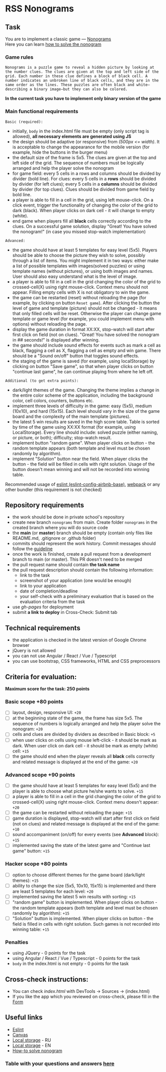 # RSS Nonograms

## Task

You are to implement a classic game — [Nonograms](https://en.wikipedia.org/wiki/Nonogram)  
Here you can learn [how to solve the nonogram](https://nonograms-katana.fandom.com/wiki/Tips_for_solving)

### Game rules

`Nonograms is a puzzle game to reveal a hidden picture by looking at the number clues. The clues are given at the top and left side of the grid. Each number in these clue defines a block of black cell. A number indicates an unbroken line of black cells, and they are in the same order as the lines. These puzzles are often black and white—describing a binary image—but they can also be colored.`

**In the current task you have to implement only binary version of the game**

### Main functional requirements

`Basic (required):`

- initially, `body` in the index.html file must be empty (only script tag is allowed), **all necessary elements are generated using JS**
- the design should be adaptive (or responsive) from _(500px <= width)_. It is acceptable to change the appearance for the mobile version (for example, hide the buttons in the burger menu)
- the default size of the frame is 5x5. The clues are given at the top and left side of the grid. The sequence of numbers must be logically arranged and help the player solve the nonogram
- for game field: every 5 cells in a rows and columns should be divided by divider (bold line). For clues: every 5 cells in a **rows** should be divided by divider (for left clues); every 5 cells in a **columns** should be divided by divider (for top clues). Clues should be divided from game field by bold line.
- a player is able to fill in a cell in the grid, using left mouse-click. On a click event, trigger the functionality of changing the color of the grid to dark (black). When player clicks on dark cell - it will change to empty (white).
- end game when players fill all **black** cells correctly according to the clues. On a successful game solution, display "Great! You have solved the nonogram!" (in case you missed stop-watch implementation)

`Advanced:`

- the game should have at least 5 templates for easy level (5x5). Players should be able to choose the picture they wish to solve, possibly through a list of items. You might implement it in two ways: either make a list of possible templates with images(solved puzzles) or using template names (without pictures), or using both images and names. User should also easy understand what is the level of image.
- a player is able to fill in a cell in the grid changing the color of the grid to crossed-cell(X) using right mouse-click. Context menu should not appear. Filling empty cells with X is not obligatory to win the game.
- the game can be restarted (reset) without reloading the page (for example, by clicking on button `Reset game`). After clicking the button the level of game and template (picture) should not be changed - it means that only filled cells will be reset. Otherwise the player can change game template or game level (for example, you could implement menu with options) without reloading the page.
- display the game duration in format XX:XX, stop-watch will start after first click on field (not on clues). "Great! You have solved the nonogram in ## seconds!" is displayed after winning.
- the game should include sound effects for events such as mark a cell as black, flagging a cell as X, flagging a cell as empty and win game. There should be a "Sound on/off" button that toggles sound effects.
- the staging of the game is saved (for example, using localStorage) by clicking on button "Save game", so that when player clicks on button "continue last game", he can continue playing from where he left off.

`Additional (to get extra points):`

- dark/light themes of the game. Changing the theme implies a change in the entire color scheme of the application, including the background color, cell colors, counters, buttons etc.
- implement three levels of difficulty in the game: easy (5x5), medium (10x10), and hard (15x15). Each level should vary in the size of the game board and the complexity of the main template (pictures).
- the latest 5 win results are saved in the high score table. Table is sorted by time of the game using XX:XX format (for example, using LocalStorage). Every line should include: solved puzzle (either naming, or picture, or both); difficulty; stop-watch result.
- implement button "random game". When player clicks on button - the random template appears (both template and level must be chosen randomly by algorithm).
- implement "Solution" button near the field. When player clicks the button - the field will be filled in cells with right solution. Usage of the button doesn't mean winning and will not be recorded into winning table.

Recommended usage of [eslint (eslint-config-airbnb-base)](https://eslint.org/), [webpack](https://webpack.js.org/) or any other bundler (this requirement is not checked)

## Repository requirements

- the work should be done in private school's repository
- create new branch `nonograms` from main. Create folder `nonograms` in the created branch where you will do source code
- the **main** (or **master**) branch should be empty (contain only files like README.md, .gitignore or .github folder)
- commits should represent the work history. Commit messages should follow the [guideline](https://www.conventionalcommits.org/en/v1.0.0/)
- once the work is finished, create a pull request from a development branch to main (or master). This PR doesn't need to be merged
- the pull request name should contain **the task name**
- the pull request description should contain the following information:
  - link to the task
  - screenshot of your application (one would be enough)
  - link to your application
  - date of completion/deadline
  - your self-check with a preliminary evaluation that is based on the evaluation criteria from the task
- use _gh-pages_ for deployment
- submit **a link to deploy** in Cross-Check: Submit tab

## Technical requirements

- the application is checked in the latest version of Google Chrome browser
- jQuery is not allowed
- you can not use Angular / React / Vue / Typescript
- you can use bootstrap, CSS frameworks, HTML and CSS preprocessors

## Criteria for evaluation:

**Maximum score for the task: 250 points**

### Basic scope +80 points

- [ ] layout, design, responsive UI: `+20`
- [ ] at the beginning state of the game, the frame has size 5x5. The sequence of numbers is logically arranged and help the player solve the nonogram: `+20`
- [ ] cells and clues are divided by dividers as described in Basic block: `+5`
- [ ] when user clicks on cells using mouse left-click - it should be mark as dark. When user click on dark cell - it should be mark as empty (white) cell: `+15`
- [ ] the game should end when the player reveals all **black** cells correctly and related message is displayed at the end of the game: `+20`

### Advanced scope +90 points

- [ ] the game should have at least 5 templates for easy level (5x5) and the player is able to choose what picture he/she wants to solve. `+15`
- [ ] a player is able to fill in a cell in the grid changing the color of the grid to crossed-cell(X) using right mouse-click. Context menu doesn't appear: `+20`
- [ ] the game can be restarted without reloading the page: `+15`
- [ ] game duration is displayed, stop-watch will start after first click on field (not on clues) and related message is displayed at the end of the game: `+10`
- [ ] sound accompaniment (on/off) for every events (see **Advanced** block): `+15`
- [ ] implemented saving the state of the latest game and "Continue last game" button: `+15`

### Hacker scope +80 points

- [ ] option to choose different themes for the game board (dark/light themes): `+15`
- [ ] ability to change the size (5x5, 10x10, 15x15) is implemented and there are least 5 templates for each level: `+20`
- [ ] implemented saving the latest 5 win results with sorting: `+15`
- [ ] "random game" button is implemented. When player clicks on button - the random template appears (both template and level must be chosen randomly by algorithm): `+15`
- [ ] "Solution" button is implemented. When player clicks on button - the field is filled in cells with right solution. Such games is not recorded into winning table: `+15`

### Penalties

- using JQuery - 0 points for the task
- using Angular / React / Vue / Typescript - 0 points for the task
- `body` in the index.html is not empty - 0 points for the task

## Cross-check instructions:

- You can check _index.html_ with DevTools -> Sources -> (index.html)
- If you like the app which you reviewed on cross-check, please fill in the [Form](https://docs.google.com/forms/d/e/1FAIpQLScQZgKqy1nmXOrCWOMBth6-19RSKedeNunJ31lVj4ycj8b2dA/viewform?usp=sf_link)

## Useful links

- [Eslint](https://eslint.org/)
- [Canvas](https://developer.mozilla.org/en-US/docs/Web/API/Canvas_API/Tutorial)
- [Local storage](https://learn.javascript.ru/localstorage) - RU
- [Local storage](https://javascript.info/localstorage) - EN
- [How-to solve nonogram](https://www.youtube.com/watch?v=TCqZ5p0dmC0)

### Table with your questions and answers [here](https://docs.google.com/spreadsheets/d/1iWoq1KK2DQnLR9SNmSeUjURQ_OlKMXfVNwDTV6AUJp4/edit?usp=sharing)
